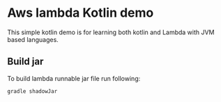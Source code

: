 # Aws lambda Kotlin demo

This simple kotlin demo is for learning both kotlin and Lambda with JVM based languages.

## Build jar

To build lambda runnable jar file run following:

```
gradle shadowJar
```

